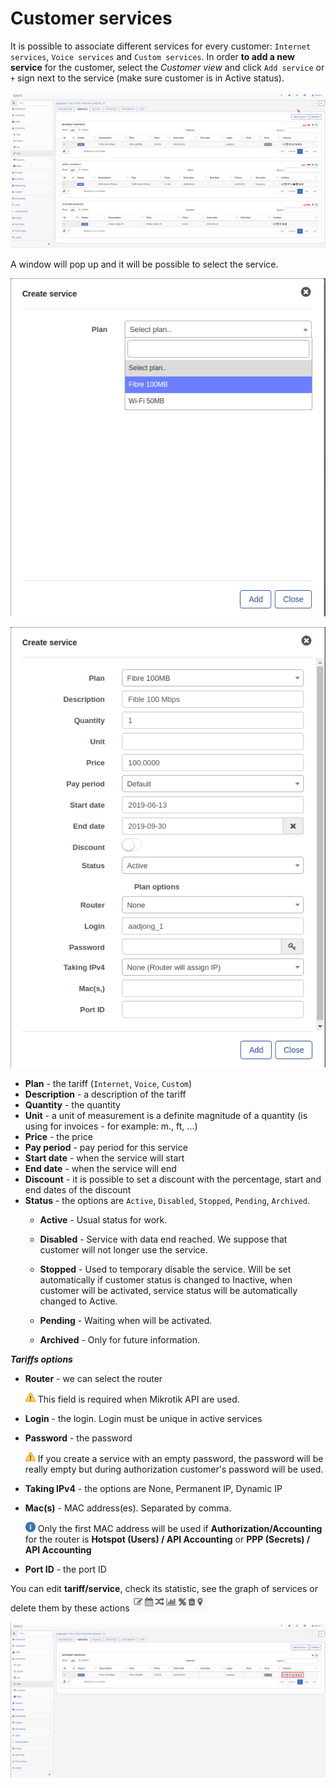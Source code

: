 Customer services
==========

It is possible to associate different services for every customer: `Internet services`, `Voice services` and `Custom services`.
In order **to add a new service** for the customer, select the *Customer view* and click `Add service` or `+` sign next to the service (make sure customer is in Active status).

![Service table](service_table.png)


A window will pop up and it will be possible to select the service.

![Create service 1](create_service.png)

![Create service 2](create_service2.png)


* **Plan** - the tariff (`Internet`, `Voice`, `Custom`)
* **Description** - a description of the tariff
* **Quantity** - the quantity
* **Unit** - a unit of measurement is a definite magnitude of a quantity (is using for invoices - for example: m., ft, ...)
* **Price** - the price
* **Pay period** - pay period for this service
* **Start date** - when the service will start
* **End date** - when the service will end
* **Discount** - it is possible to set a discount with the percentage, start and end dates of the discount
* **Status** - the options are `Active`, `Disabled`, `Stopped`, `Pending`, `Archived`.
  * **Active** - Usual status for work.
  * **Disabled** - Service with data end reached. We suppose that customer will not longer use the service.
  * **Stopped** - Used to temporary disable the service. Will be set automatically if customer status is changed to Inactive, when customer will be activated, service status will be automatically changed to Active.

  * **Pending** - Waiting when will be activated.
  * **Archived** - Only for future information.


***Tariffs options***
* **Router** - we can select the router

   <icon class="image-icon">![Warning](warning.png)</icon> This field is required when Mikrotik API are used.


* **Login** - the login. Login must be unique in active services

* **Password** - the password

  <icon class="image-icon">![Warning](warning.png)</icon> If you create a service with an empty password, the password will be really empty but during authorization customer's password will be used.

* **Taking IPv4** - the options are None, Permanent IP, Dynamic IP

* **Mac(s)** - MAC address(es). Separated by comma.

  <icon class="image-icon">![Information](information.png)</icon> Only the first MAC address will be used if **Authorization/Accounting** for the router is **Hotspot (Users) / API Accounting** or **PPP (Secrets) / API Accounting**

* **Port ID** - the port ID


You can edit **tariff/service**, check its statistic, see the graph of services or delete them by these actions <icon class="image-icon">![Services actions](services_actions.png)</icon>


![Actions table](actions_table.png)
